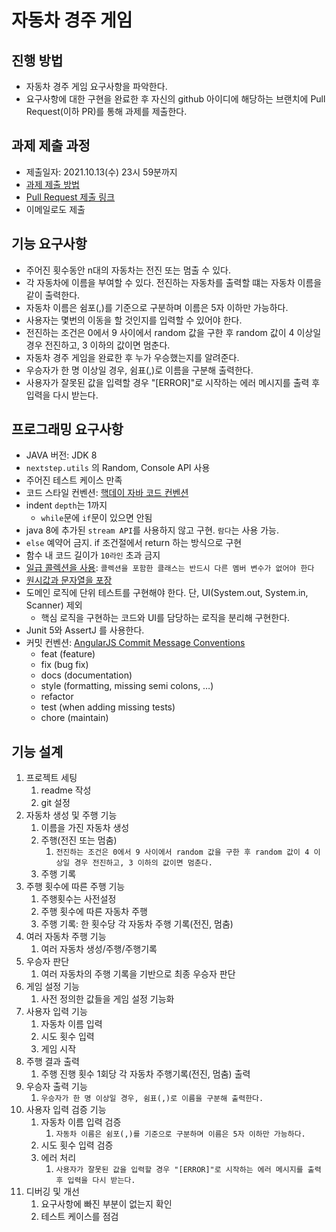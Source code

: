 # 자동차 경주 게임


## 진행 방법
* 자동차 경주 게임 요구사항을 파악한다.
* 요구사항에 대한 구현을 완료한 후 자신의 github 아이디에 해당하는 브랜치에 Pull Request(이하 PR)를 통해 과제를 제출한다.

## 과제 제출 과정
* 제출일자: 2021.10.13(수) 23시 59분까지
* [과제 제출 방법](https://github.com/next-step/nextstep-docs/tree/master/precourse)
* [Pull Request 제출 링크](https://github.com/next-step/java-racingcar-precourse/pulls)
* 이메일로도 제출

## 기능 요구사항
- 주어진 횟수동안 n대의 자동차는 전진 또는 멈출 수 있다.
- 각 자동차에 이름을 부여할 수 있다. 전진하는 자동차를 출력할 떄는 자동차 이름을 같이 출력한다.
- 자동차 이름은 쉼포(,)를 기준으로 구분하며 이름은 5자 이하만 가능하다.
- 사용자는 몇번의 이동을 할 것인지를 입력할 수 있어야 한다.
- 전진하는 조건은 0에서 9 사이에서 random 값을 구한 후 random 값이 4 이상일 경우 전진하고, 3 이하의 값이면 멈춘다.
- 자동차 경주 게임을 완료한 후 누가 우승했는지를 알려준다.
- 우승자가 한 명 이상일 경우, 쉼표(,)로 이름을 구분해 출력한다.
- 사용자가 잘못된 값을 입력할 경우 "[ERROR]"로 시작하는 에러 메시지를 출력 후 입력을 다시 받는다.

## 프로그래밍 요구사항
- JAVA 버전: JDK 8
- `nextstep.utils` 의 Random, Console API 사용
- 주어진 테스트 케이스 만족
- 코드 스타일 컨벤션: [핵데이 자바 코드 컨벤션](https://naver.github.io/hackday-conventions-java/)
- indent `depth`는 1까지
  - `while`문에 `if`문이 있으면 안됨
- java 8에 추가된 `stream API`를 사용하지 않고 구현. `람다`는 사용 가능.
- `else` 예약어 금지. if 조건절에서 return 하는 방식으로 구현
- 함수 내 코드 길이가 `10라인` 초과 금지
- [일급 콜렉션을 사용](https://developerfarm.wordpress.com/2012/02/01/object_calisthenics_/): `콜렉션을 포함한 클래스는 반드시 다른 멤버 변수가 없어야 한다`
- [원시값과 문자열을 포장](https://developerfarm.wordpress.com/2012/01/27/object_calisthenics_4/)
- 도메인 로직에 단위 테스트를 구현해야 한다. 단, UI(System.out, System.in, Scanner) 제외
  - 핵심 로직을 구현하는 코드와 UI를 담당하는 로직을 분리해 구현한다.
- Junit 5와 AssertJ 를 사용한다.
- 커밋 컨벤션: [AngularJS Commit Message Conventions](https://gist.github.com/stephenparish/9941e89d80e2bc58a153)
  - feat (feature)
  - fix (bug fix)
  - docs (documentation)
  - style (formatting, missing semi colons, …)
  - refactor
  - test (when adding missing tests)
  - chore (maintain)

## 기능 설계
1. 프로젝트 세팅
   1. readme 작성
   2. git 설정
2. 자동차 생성 및 주행 기능
   1. 이름을 가진 자동차 생성
   2. 주행(전진 또는 멈춤)
      1. `전진하는 조건은 0에서 9 사이에서 random 값을 구한 후 random 값이 4 이상일 경우 전진하고, 3 이하의 값이면 멈춘다.`
   3. 주행 기록
3. 주행 횟수에 따른 주행 기능
   1. 주행횟수는 사전설정 
   2. 주행 횟수에 따른 자동차 주행
   3. 주행 기록: 한 횟수당 각 자동차 주행 기록(전진, 멈춤)
4. 여러 자동차 주행 기능
   1. 여러 자동차 생성/주행/주행기록
5. 우승자 판단
   1. 여러 자동차의 주행 기록을 기반으로 최종 우승자 판단
6. 게임 설정 기능
   1. 사전 정의한 값들을 게임 설정 기능화
7. 사용자 입력 기능
   1. 자동차 이름 입력
   2. 시도 횟수 입력
   3. 게임 시작
8. 주행 결과 출력
   1. 주행 진행 횟수 1회당 각 자동차 주행기록(전진, 멈춤) 출력 
9. 우승자 출력 기능
   1. `우승자가 한 명 이상일 경우, 쉼표(,)로 이름을 구분해 출력한다.`
10. 사용자 입력 검증 기능
    1. 자동차 이름 입력 검증
       1. `자동차 이름은 쉼포(,)를 기준으로 구분하며 이름은 5자 이하만 가능하다.`
    2. 시도 횟수 입력 검증
    3. 에러 처리
       1. `사용자가 잘못된 값을 입력할 경우 "[ERROR]"로 시작하는 에러 메시지를 출력 후 입력을 다시 받는다.`
11. 디버깅 및 개선
    1. 요구사항에 빠진 부분이 없는지 확인
    2. 테스트 케이스를 점검
